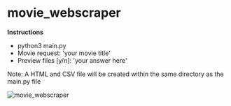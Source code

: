 # movie_webscraper

**Instructions**
- python3 main.py
- Movie request: 'your movie title'
- Preview files [y/n]: 'your answer here'

Note: A HTML and CSV file will be created within the same directory as the main.py file

![movie_webscraper](assets/movie_webscraper.gif)